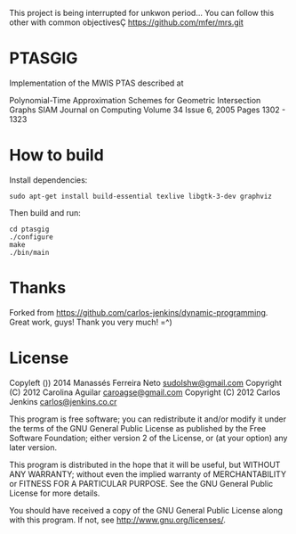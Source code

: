 This project is being interrupted for unkwon period...
You can follow this other with common objectivesÇ
https://github.com/mfer/mrs.git

PTASGIG
=======
Implementation of the MWIS PTAS described at

Polynomial-Time Approximation Schemes for Geometric Intersection Graphs
SIAM Journal on Computing Volume 34 Issue 6, 2005 Pages 1302 - 1323

How to build
============

Install dependencies:

```shell
sudo apt-get install build-essential texlive libgtk-3-dev graphviz
```

Then build and run:

```shell
cd ptasgig
./configure
make
./bin/main
```

Thanks
======
Forked from https://github.com/carlos-jenkins/dynamic-programming.
Great work, guys! Thank you very much! =^)

License
=======

Copyleft  ()) 2014 Manassés Ferreira Neto <sudolshw@gmail.com>
Copyright (C) 2012 Carolina Aguilar <caroagse@gmail.com>
Copyright (C) 2012 Carlos Jenkins <carlos@jenkins.co.cr>

This program is free software; you can redistribute it and/or modify
it under the terms of the GNU General Public License as published by
the Free Software Foundation; either version 2 of the License, or
(at your option) any later version.

This program is distributed in the hope that it will be useful,
but WITHOUT ANY WARRANTY; without even the implied warranty of
MERCHANTABILITY or FITNESS FOR A PARTICULAR PURPOSE.  See the
GNU General Public License for more details.

You should have received a copy of the GNU General Public License
along with this program.  If not, see <http://www.gnu.org/licenses/>.

